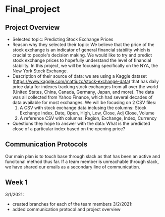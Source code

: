 # Final_project

## Project Overview
- Selected topic: Predicting Stock Exchange Prices
- Reason why they selected their topic: We believe that the price of the stock exchange is an indicator of general financial stability which is crucial to people's decision making. We would like to try and predict stock exchange prices to hopefully understand the level of financial stability. In this project, we will be focusing specifically on the NYA, the New York Stock Exchange.
- Description of their source of data: we are using a Kaggle dataset (https://www.kaggle.com/mattiuzc/stock-exchange-data) that has daily price data for indexes tracking stock exchanges from all over the world (United States, China, Canada, Germany, Japan, and more). The data was all collected from Yahoo Finance, which had several decades of data available for most exchanges. We will be focusing on 2 CSV files:
    1. A CSV with stock exchange data inclusing the columns: Stock Exchange Index, Date, Open, High, Low, Close, Adj Close, Volume
    2. A reference CSV with columns: Region, Exchange, Index, Currency
- Questions they hope to answer with the data: What is the predicted close of a particular index based on the opening price?

## Communication Protocols
Our main plan is to touch base through slack as that has been an active and funcitonal method thus far. If a team member is unreachable through slack, we have shared our emails as a secondary line of communication.

## Week 1
3/1/2021:
- created branches for each of the team members
3/2/2021:
- added communication protocol and project overview

